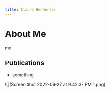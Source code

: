 ```yaml
---
title: Claire Henderson
---
```


# About Me

me

## Publications

- something

![](Screen Shot 2022-04-27 at 9.42.32 PM 1.png)
